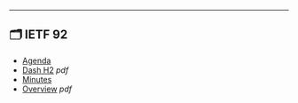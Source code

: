 

---

## 🗂️ IETF 92

- [Agenda](agenda.md) 
- [Dash H2](dash-h2.pdf) _pdf_
- [Minutes](minutes.md) 
- [Overview](overview.pdf) _pdf_
